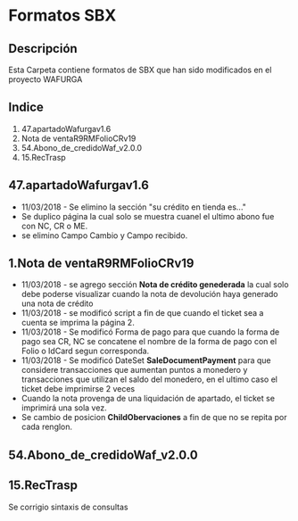# Formatos SBX #
## Descripción ##
Esta Carpeta contiene formatos de SBX que han sido modificados en el proyecto WAFURGA
## Indice ##
1. 47.apartadoWafurgav1.6
2. Nota de ventaR9RMFolioCRv19
3. 54.Abono_de_credidoWaf_v2.0.0
4. 15.RecTrasp
## 47.apartadoWafurgav1.6 ##
+ 11/03/2018 - Se elimino la sección "su crédito en tienda es..."
+ Se duplico página la cual solo se muestra cuanel el ultimo abono fue con NC, CR o ME.
+ se elimino Campo Cambio y Campo recibido.

## 1.Nota de ventaR9RMFolioCRv19 ##
+ 11/03/2018 - se agrego sección **Nota de crédito genederada** la cual solo debe poderse visualizar cuando la nota de devolución haya generado una nota de crédito
+ 11/03/2018 - se modificó script a fin de que cuando el ticket sea a cuenta se imprima la página 2.
+ 11/03/2018 - Se modificó Forma de pago para que cuando la forma de pago sea CR, NC se concatene el nombre de la forma de pago con el Folio o IdCard segun corresponda.
+ 11/03/2018 - Se modificó DateSet **SaleDocumentPayment** para que considere transacciones que aumentan puntos a monedero y transacciones que utilizan el saldo del monedero, en el ultimo caso el ticket debe imprimirse 2 veces
+ Cuando la nota provenga de una liquidación de apartado, el ticket se imprimirá una sola vez.
+ Se cambio de posicion **ChildObervaciones** a fin de que no se repita por cada renglon.

## 54.Abono_de_credidoWaf_v2.0.0 ##

## 15.RecTrasp ##
Se corrigio sintaxis de consultas
